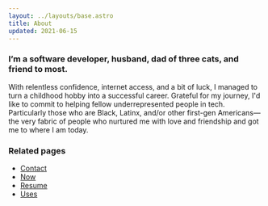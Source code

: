 ```yaml
---
layout: ../layouts/base.astro
title: About
updated: 2021-06-15
---
```

### I’m a software developer, husband, dad of three cats, and friend to most.

With relentless confidence, internet access, and a bit of luck, I managed to turn a childhood hobby into a successful career. Grateful for my journey, I'd like to commit to helping fellow underrepresented people in tech. Particularly those who are Black, Latinx, and/or other first-gen Americans— the very fabric of people who nurtured me with love and friendship and got me to where I am today.

### Related pages
- [Contact](/contact)
- [Now](/now)
- [Resume](/resume)
- [Uses](/uses)